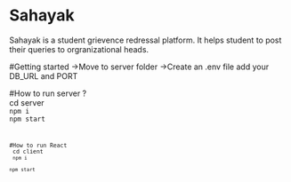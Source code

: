 # Sahayak
Sahayak is a student grievence redressal platform. It helps student to post their queries to orgranizational heads.

#Getting started
->Move to server folder
->Create an .env file add your DB_URL and PORT

#How to run server ?
</br>
cd server
</br>
<code>npm i</code>
</br>
<code>npm start<code>

#How to run React 
</br>
cd client
</br>
<code>npm i</code>
</br>
<code>npm start<code>
